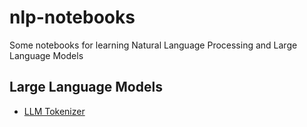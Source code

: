 # nlp-notebooks

Some notebooks for learning Natural Language Processing and Large Language Models

## Large Language Models

- [LLM Tokenizer](LLM_tokenizer.ipynb)
